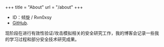 +++
title = "About"
url = "/about"
+++


<!-- {{< figure class="avatar" src="/avatar.jpeg" alt="avatar">}} -->

* ID：倾旋 / Rvn0xsy
* [GitHub](https://github.com/Rvn0xsy/).

现阶段在进行有效性验证/攻击模拟相关的安全研究工作，我的博客会记录一些我的学习过程和部分安全技术研究成果。